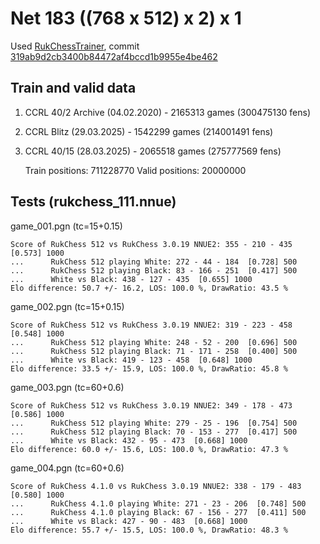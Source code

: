 # Net 183 ((768 x 512) x 2) x 1

Used [RukChessTrainer](https://github.com/Ilya-Ruk/RukChessTrainer), commit [319ab9d2cb3400b84472af4bccd1b9955e4be462](https://github.com/Ilya-Ruk/RukChessTrainer/commit/319ab9d2cb3400b84472af4bccd1b9955e4be462)

## Train and valid data

1. CCRL 40/2 Archive (04.02.2020) - 2165313 games (300475130 fens)
2. CCRL Blitz (29.03.2025) - 1542299 games (214001491 fens)
3. CCRL 40/15 (28.03.2025) - 2065518 games (275777569 fens)

    Train positions: 711228770
    Valid positions:  20000000

## Tests (rukchess_111.nnue)

game_001.pgn (tc=15+0.15)

    Score of RukChess 512 vs RukChess 3.0.19 NNUE2: 355 - 210 - 435  [0.573] 1000
    ...      RukChess 512 playing White: 272 - 44 - 184  [0.728] 500
    ...      RukChess 512 playing Black: 83 - 166 - 251  [0.417] 500
    ...      White vs Black: 438 - 127 - 435  [0.655] 1000
    Elo difference: 50.7 +/- 16.2, LOS: 100.0 %, DrawRatio: 43.5 %

game_002.pgn (tc=15+0.15)

    Score of RukChess 512 vs RukChess 3.0.19 NNUE2: 319 - 223 - 458  [0.548] 1000
    ...      RukChess 512 playing White: 248 - 52 - 200  [0.696] 500
    ...      RukChess 512 playing Black: 71 - 171 - 258  [0.400] 500
    ...      White vs Black: 419 - 123 - 458  [0.648] 1000
    Elo difference: 33.5 +/- 15.9, LOS: 100.0 %, DrawRatio: 45.8 %

game_003.pgn (tc=60+0.6)

    Score of RukChess 512 vs RukChess 3.0.19 NNUE2: 349 - 178 - 473  [0.586] 1000
    ...      RukChess 512 playing White: 279 - 25 - 196  [0.754] 500
    ...      RukChess 512 playing Black: 70 - 153 - 277  [0.417] 500
    ...      White vs Black: 432 - 95 - 473  [0.668] 1000
    Elo difference: 60.0 +/- 15.6, LOS: 100.0 %, DrawRatio: 47.3 %

game_004.pgn (tc=60+0.6)

    Score of RukChess 4.1.0 vs RukChess 3.0.19 NNUE2: 338 - 179 - 483  [0.580] 1000
    ...      RukChess 4.1.0 playing White: 271 - 23 - 206  [0.748] 500
    ...      RukChess 4.1.0 playing Black: 67 - 156 - 277  [0.411] 500
    ...      White vs Black: 427 - 90 - 483  [0.668] 1000
    Elo difference: 55.7 +/- 15.5, LOS: 100.0 %, DrawRatio: 48.3 %
